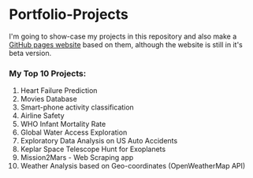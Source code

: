 # Portfolio-Projects

I'm going to show-case my projects in this repository and also make a [GitHub pages website](https://yogi-ds.github.io/portfolio/) based on them, although the website is still in it's beta version.

### My Top 10 Projects:
1. Heart Failure Prediction
2. Movies Database
3. Smart-phone activity classification
4. Airline Safety
5. WHO Infant Mortality Rate
6. Global Water Access Exploration
7. Exploratory Data Analysis on US Auto Accidents
8. Keplar Space Telescope Hunt for Exoplanets
9. Mission2Mars - Web Scraping app
10. Weather Analysis based on Geo-coordinates (OpenWeatherMap API)
